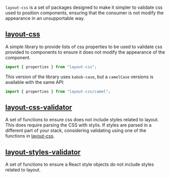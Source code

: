`layout-css` is a set of packages designed to make it simpler to validate css used
to position components, ensuring that the consumer is not modify the appearance
in an unsupportable way.

## [layout-css](packages/layout-css)

A simple library to provide lists of css properties to be used to
validate css provided to components to ensure it does not modify the
appearance of the component.

```js
import { properties } from "layout-css";
```

This version of the library uses `kabob-case`, but a `camelCase` versions
is available with the same API:

```js
import { properties } from "layout-css/camel";
```

## [layout-css-validator](packages/layout-css-validator)

A set of functions to ensure css does not include styles related to layout.
This does require parsing the CSS with stylis. If styles are parsed in a
different part of your stack, considering validating using one of the functions
in [layout-css](packages/layout-css).

## [layout-styles-validator](packages/layout-styles-validator)

A set of functions to ensure a React style objects do not include styles
related to layout.
